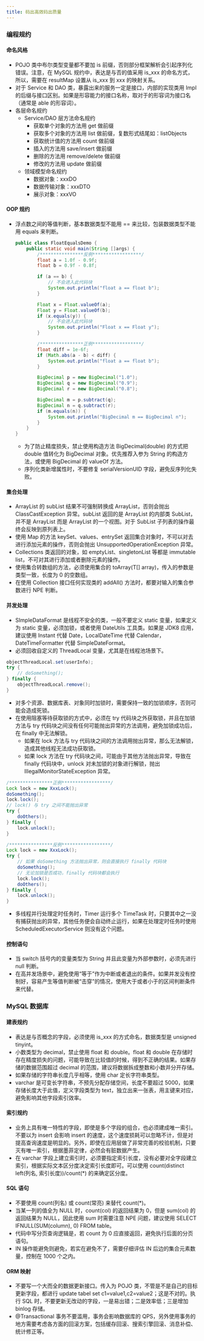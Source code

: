 ```yaml
---
title: 码出高效码出质量
---
```


### 编程规约

#### 命名风格

* POJO 类中布尔类型变量都不要加 is 前缀，否则部分框架解析会引起序列化错误。注意，在 MySQL 规约中，表达是与否的值采用 is_xxx 的命名方式，所以，需要在 resultMap 设置从 is_xxx 到 xxx 的映射关系。
* 对于 Service 和 DAO 类，暴露出来的服务一定是接口，内部的实现类用 Impl 的后缀与接口区别。如果是形容能力的接口名称，取对于的形容词为接口名（通常是 able 的形容词）。
* 各层命名规约
  * Service/DAO 层方法命名规约
    * 获取单个对象的方法用 get 做前缀
    * 获取多个对象的方法用 list 做前缀，复数形式结尾如：listObjects
    * 获取统计值的方法用 count 做前缀
    * 插入的方法用 save/insert 做前缀
    * 删除的方法用 remove/delete 做前缀
    * 修改的方法用 update 做前缀
  * 领域模型命名规约
    * 数据对象：xxxDO
    * 数据传输对象：xxxDTO
    * 展示对象：xxxVO

#### OOP 规约

* 浮点数之间的等值判断，基本数据类型不能用 == 来比较，包装数据类型不能用 equals 来判断。

  ```java
  public class FloatEqualsDemo {
      public static void main(String []args) {
          /****************反例******************/
          float a = 1.0f - 0.9f;
          float b = 0.9f - 0.8f;
  
          if (a == b) {
              // 不会进入此代码块
              System.out.println("float a == float b");
          }
  
          Float x = Float.valueOf(a);
          Float y = Float.valueOf(b);
          if (x.equals(y)) {
              // 不会进入此代码块
              System.out.println("Float x == Float y");
          }
  
          /****************正例******************/
          float diff = 1e-6f;
          if (Math.abs(a - b) < diff) {
              System.out.println("float a == float b");
          }
  
          BigDecimal p = new BigDecimal("1.0");
          BigDecimal q = new BigDecimal("0.9");
          BigDecimal r = new BigDecimal("0.8");
  
          BigDecimal m = p.subtract(q);
          BigDecimal n = q.subtract(r);
          if (m.equals(n)) {
              System.out.println("BigDecimal m == BigDecimal n");
          }
      }
  }
  ```

  * 为了防止精度损失，禁止使用构造方法 BigDecimal(double) 的方式把 double 值转化为 BigDecimal 对象。优先推荐入参为 String 的构造方法，或使用 BigDecimal 的 valueOf 方法。
  * 序列化类新增属性时，不要修复 serialVersionUID 字段，避免反序列化失败。

#### 集合处理

  * ArrayList 的 subList 结果不可强制转换成 ArrayList，否则会抛出 ClassCastException 异常。subList 返回的是 ArrayList  的内部类 SubList，并不是 ArrayList 而是 ArrayList 的一个视图。对于 SubList 子列表的操作最终会反映到原列表上。
  * 使用 Map 的方法 keySet、values、entrySet 返回集合对象时，不可以对去进行添加元素的操作，否则会抛出 UnsupportedOperationException 异常。
  * Collections 类返回的对象，如 emptyList、singletonList 等都是 immutable list，不可对其进行添加或者删除元素的操作。
  * 使用集合转数组的方法，必须使用集合的 toArray(T[] array)，传入的参数是类型一致，长度为 0 的空数组。
  * 在使用 Collection 接口任何实现类的 addAll() 方法时，都要对输入的集合参数进行 NPE 判断。

#### 并发处理

* SImpleDataFormat 是线程不安全的类，一般不要定义 static 变量，如果定义为 static 变量，必须加锁，或者使用 DateUtils 工具类。如果是 JDK8 应用，建议使用 Instant 代替 Date，LocalDateTime 代替 Calendar，DateTimeFormatter 代替 SimpleDateFormat。
* 必须回收自定义的 ThreadLocal 变量，尤其是在线程池场景下。

```java
objectThreadLocal.set(userInfo);
try {
    // doSomething();
} finally {
    objectThreadLocal.remove();
}
```

* 对多个资源、数据库表、对象同时加锁时，需要保持一致的加锁顺序，否则可能会造成死锁。
* 在使用阻塞等待获取锁的方式中，必须在 try 代码块之外获取锁，并且在加锁方法与 try 代码块之间没有任何可能抛出异常的方法调用，避免加锁成功后，在 finally 中无法解锁。
  * 如果在 lock 方法与 try 代码块之间的方法调用抛出异常，那么无法解锁，造成其他线程无法成功获取锁。
  * 如果 lock 方法在 try 代码块之间，可能由于其他方法抛出异常，导致在 finally 代码块中，unlock 对未加锁的对象进行解锁，抛出 IllegalMonitorStateException 异常。

```java
/****************正例******************/
Lock lock = new XxxLock();
doSomething();
lock.lock();
// lock() 与 try 之间不能抛出异常
try {
    doOthers();
} finally {
    lock.unlock();
}

/****************反例******************/
Lock lock = new XxxLock();
try {
    // 如果 doSomething 方法抛出异常，则会直接执行 finally 代码块
    doSomething();
    // 无论加锁是否成功，finally 代码块都会执行
    lock.lock();
    doOthers();
} finally {
    lock.unlock();
}
```

* 多线程并行处理定时任务时，Timer 运行多个 TimeTask 时，只要其中之一没有捕获抛出的异常，其他任务便会自动终止运行，如果在处理定时任务时使用 ScheduledExecutorService 则没有这个问题。

#### 控制语句

* 当 switch 括号内的变量类型为 String 并且此变量为外部参数时，必须先进行 null 判断。
* 在高并发场景中，避免使用“等于”作为中断或者退出的条件。如果并发没有控制好，容易产生等值判断被“击穿”的情况，使用大于或者小于的区间判断条件来代替。

### MySQL 数据库

#### 建表规约

* 表达是与否概念的字段，必须使用 is_xxx 的方式命名，数据类型是 unsigned tinyint。
* 小数类型为 decimal，禁止使用 float 和 double。float 和 double 在存储时存在精度损失的问题，可能导致在比较值的时候，得到不正确的结果。如果存储的数据范围超过 decimal 的范围，建议将数据拆成整数和小数并分开存储。
* 如果存储的字符串长度几乎相等，使用 char 定长字符串类型。
* varchar 是可变长字符串，不预先分配存储空间，长度不要超过 5000，如果存储长度大于此值，定义字段类型为 text，独立出来一张表，用主键来对应，避免影响其他字段索引效率。

#### 索引规约

* 业务上具有唯一特性的字段，即使是多个字段的组合，也必须建成唯一索引。不要以为 insert 会影响 insert 的速度，这个速度损耗可以忽略不计，但是对提高查询速度是明显的。另外，即使在应用层做了非常完善的校验机制，只要灭有唯一索引，根据墨菲定律，必然会有脏数据产生。
* 在 varchar 字段上建立索引时，必须要指定索引长度，没有必要对全字段建立索引，根据实际文本区分度决定索引长度即可。可以使用 count(distinct left(列名, 索引长度))/count(*) 的来确定区分度。

#### SQL 语句

* 不要使用 count(列名) 或 count(常亮) 来替代 count(*)。
* 当某一列的值全为 NULL 时，count(col) 的返回结果为 0，但是 sum(col) 的返回结果为 NULL，因此使用 sum 时需要注意 NPE 问题，建议使用 SELECT IFNULL(SUM(column), 0) FROM table。
* 代码中写分页查询逻辑是，若 count 为 0 应直接返回，避免执行后面的分页语句。
* IN 操作能避免则避免，若实在避免不了，需要仔细评估 IN 后边的集合元素数量，控制在 1000 个之内。

#### ORM 映射

* 不要写一个大而全的数据更新接口。传入为 POJO 类，不管是不是自己的目标更新字段，都进行 update tabel set c1=value1,c2=value2；这是不对的。执行 SQL 时，不要更新无改动的字段，一是易出错；二是效率低；三是增加 binlog 存储。
* @Transactional 事务不要滥用，事务会影响数据库的 QPS，另外使用事务的地方需要考虑各方面的回滚方案，包括缓存回滚、搜索引擎回滚、消息补偿、统计修正等。

